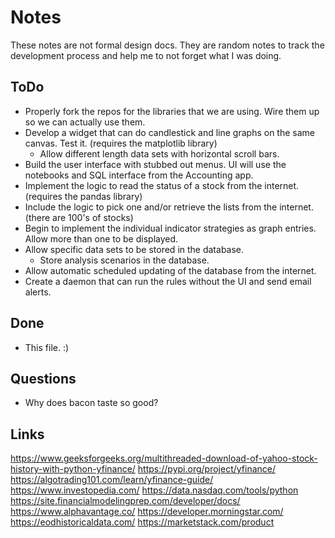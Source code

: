 # Notes

These notes are not formal design docs. They are random notes to track the development process and help me to not forget what I was doing.

## ToDo

* Properly fork the repos for the libraries that we are using. Wire them up so we can actually use them.
* Develop a widget that can do candlestick and line graphs on the same canvas. Test it. (requires the matplotlib library)
  * Allow different length data sets with horizontal scroll bars.
* Build the user interface with stubbed out menus. UI will use the notebooks and SQL interface from the Accounting app.
* Implement the logic to read the status of a stock from the internet. (requires the pandas library)
* Include the logic to pick one and/or retrieve the lists from the internet.  (there are 100's of stocks)
* Begin to implement the individual indicator strategies as graph entries. Allow more than one to be displayed.
* Allow specific data sets to be stored in the database.
  * Store analysis scenarios in the database.
* Allow automatic scheduled updating of the database from the internet.
* Create a daemon that can run the rules without the UI and send email alerts.

## Done

* This file. :)

## Questions

* Why does bacon taste so good?

## Links
https://www.geeksforgeeks.org/multithreaded-download-of-yahoo-stock-history-with-python-yfinance/
https://pypi.org/project/yfinance/
https://algotrading101.com/learn/yfinance-guide/
https://www.investopedia.com/
https://data.nasdaq.com/tools/python
https://site.financialmodelingprep.com/developer/docs/
https://www.alphavantage.co/
https://developer.morningstar.com/
https://eodhistoricaldata.com/
https://marketstack.com/product


